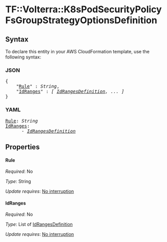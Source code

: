 # TF::Volterra::K8sPodSecurityPolicy FsGroupStrategyOptionsDefinition

## Syntax

To declare this entity in your AWS CloudFormation template, use the following syntax:

### JSON

<pre>
{
    "<a href="#rule" title="Rule">Rule</a>" : <i>String</i>,
    "<a href="#idranges" title="IdRanges">IdRanges</a>" : <i>[ <a href="idrangesdefinition.md">IdRangesDefinition</a>, ... ]</i>
}
</pre>

### YAML

<pre>
<a href="#rule" title="Rule">Rule</a>: <i>String</i>
<a href="#idranges" title="IdRanges">IdRanges</a>: <i>
      - <a href="idrangesdefinition.md">IdRangesDefinition</a></i>
</pre>

## Properties

#### Rule

_Required_: No

_Type_: String

_Update requires_: [No interruption](https://docs.aws.amazon.com/AWSCloudFormation/latest/UserGuide/using-cfn-updating-stacks-update-behaviors.html#update-no-interrupt)

#### IdRanges

_Required_: No

_Type_: List of <a href="idrangesdefinition.md">IdRangesDefinition</a>

_Update requires_: [No interruption](https://docs.aws.amazon.com/AWSCloudFormation/latest/UserGuide/using-cfn-updating-stacks-update-behaviors.html#update-no-interrupt)

